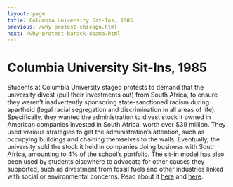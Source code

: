 ```yaml
---
layout: page
title: Columbia University Sit-Ins, 1985
previous: /why-protest-chicago.html
next: /why-protest-barack-obama.html
---
```



Columbia University Sit-Ins, 1985
=================================

Students at Columbia University staged protests to demand that the university divest (pull their investments out) from South Africa, to ensure they weren’t inadvertently sponsoring state-sanctioned racism during apartheid (legal racial segregation and discrimination in all areas of life). Specifically, they wanted the administration to divest stock it owned in American companies invested in South Africa, worth over $39 million. They used various strategies to get the administration’s attention, such as occupying buildings and chaining themselves to the walls. Eventually, the university sold the stock it held in companies doing business with South Africa, amounting to 4% of the school’s portfolio. The sit-in model has also been used by students elsewhere to advocate for other causes they supported, such as divestment from fossil fuels and other industries linked with social or environmental concerns.
Read about it [here](http://www.nytimes.com/1985/04/23/nyregion/columbia-students-to-end-anti-apartheid-protest.html) and [here](https://nvdatabase.swarthmore.edu/content/columbia-university-students-win-divestment-apartheid-south-africa-united-states-1985).

